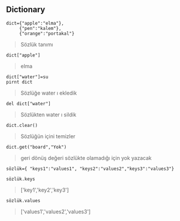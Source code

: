 ## Dictionary  
	dict={"apple":"elma"},
		 {"pen":"kalem"},
	     {"orange":"portakal"}
> Sözlük tanımı  

	dict["apple"]  
  
> elma  
  
	dict["water"]=su  
	pirnt dict     

> Sözlüğe water ı ekledik

	del dict["water"]  
	
> Sözlükten water ı sildik  

	dict.clear()  

> Sözlüğün içini temizler   
  
	dict.get("board","Yok")  

> geri dönüş değeri sözlükte olamadığı için yok yazacak  

	sözlük={ "keys1":"values1", "keys2":"values2","keys3":"values3"}

	sözlük.keys   

> ['key1','key2','key3']  

	sözlük.values  

> ['values1','values2','values3']




